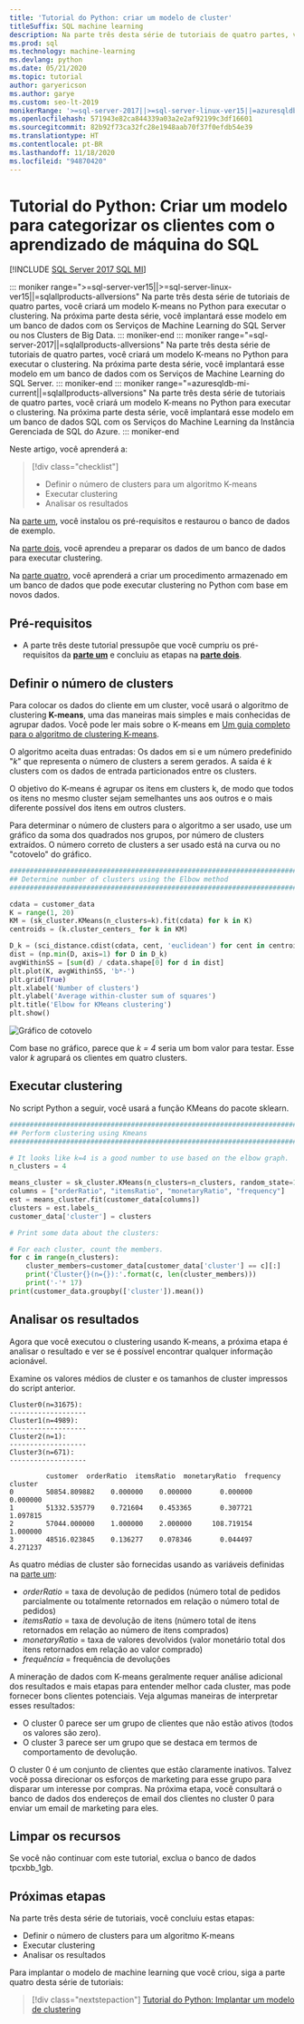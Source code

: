 ```yaml
---
title: 'Tutorial do Python: criar um modelo de cluster'
titleSuffix: SQL machine learning
description: Na parte três desta série de tutoriais de quatro partes, você criará um modelo K-means para executar clustering no Python com o aprendizado de máquina do SQL.
ms.prod: sql
ms.technology: machine-learning
ms.devlang: python
ms.date: 05/21/2020
ms.topic: tutorial
author: garyericson
ms.author: garye
ms.custom: seo-lt-2019
monikerRange: '>=sql-server-2017||>=sql-server-linux-ver15||=azuresqldb-mi-current||=sqlallproducts-allversions'
ms.openlocfilehash: 571943e82ca844339a03a2e2af92199c3df16601
ms.sourcegitcommit: 82b92f73ca32fc28e1948aab70f37f0efdb54e39
ms.translationtype: HT
ms.contentlocale: pt-BR
ms.lasthandoff: 11/18/2020
ms.locfileid: "94870420"
---
```

# <a name="python-tutorial-build-a-model-to-categorize-customers-with-sql-machine-learning"></a>Tutorial do Python: Criar um modelo para categorizar os clientes com o aprendizado de máquina do SQL
[!INCLUDE [SQL Server 2017 SQL MI](../../includes/applies-to-version/sqlserver2017-asdbmi.md)]

::: moniker range=">=sql-server-ver15||>=sql-server-linux-ver15||=sqlallproducts-allversions"
Na parte três desta série de tutoriais de quatro partes, você criará um modelo K-means no Python para executar o clustering. Na próxima parte desta série, você implantará esse modelo em um banco de dados com os Serviços de Machine Learning do SQL Server ou nos Clusters de Big Data.
::: moniker-end
::: moniker range="=sql-server-2017||=sqlallproducts-allversions"
Na parte três desta série de tutoriais de quatro partes, você criará um modelo K-means no Python para executar o clustering. Na próxima parte desta série, você implantará esse modelo em um banco de dados com os Serviços de Machine Learning do SQL Server.
::: moniker-end
::: moniker range="=azuresqldb-mi-current||=sqlallproducts-allversions"
Na parte três desta série de tutoriais de quatro partes, você criará um modelo K-means no Python para executar o clustering. Na próxima parte desta série, você implantará esse modelo em um banco de dados SQL com os Serviços do Machine Learning da Instância Gerenciada de SQL do Azure.
::: moniker-end

Neste artigo, você aprenderá a:

> [!div class="checklist"]
> * Definir o número de clusters para um algoritmo K-means
> * Executar clustering
> * Analisar os resultados

Na [parte um](python-clustering-model.md), você instalou os pré-requisitos e restaurou o banco de dados de exemplo.

Na [parte dois](python-clustering-model-prepare-data.md), você aprendeu a preparar os dados de um banco de dados para executar clustering.

Na [parte quatro](python-clustering-model-deploy.md), você aprenderá a criar um procedimento armazenado em um banco de dados que pode executar clustering no Python com base em novos dados.

## <a name="prerequisites"></a>Pré-requisitos

* A parte três deste tutorial pressupõe que você cumpriu os pré-requisitos da [**parte um**](python-clustering-model.md) e concluiu as etapas na [**parte dois**](python-clustering-model-prepare-data.md).

## <a name="define-the-number-of-clusters"></a>Definir o número de clusters

Para colocar os dados do cliente em um cluster, você usará o algoritmo de clustering **K-means**, uma das maneiras mais simples e mais conhecidas de agrupar dados.
Você pode ler mais sobre o K-means em [Um guia completo para o algoritmo de clustering K-means](https://www.kdnuggets.com/2019/05/guide-k-means-clustering-algorithm.html).

O algoritmo aceita duas entradas: Os dados em si e um número predefinido "*k*" que representa o número de clusters a serem gerados.
A saída é *k* clusters com os dados de entrada particionados entre os clusters.

O objetivo do K-means é agrupar os itens em clusters k, de modo que todos os itens no mesmo cluster sejam semelhantes uns aos outros e o mais diferente possível dos itens em outros clusters.

Para determinar o número de clusters para o algoritmo a ser usado, use um gráfico da soma dos quadrados nos grupos, por número de clusters extraídos. O número correto de clusters a ser usado está na curva ou no "cotovelo" do gráfico.

```python
################################################################################################
## Determine number of clusters using the Elbow method
################################################################################################

cdata = customer_data
K = range(1, 20)
KM = (sk_cluster.KMeans(n_clusters=k).fit(cdata) for k in K)
centroids = (k.cluster_centers_ for k in KM)

D_k = (sci_distance.cdist(cdata, cent, 'euclidean') for cent in centroids)
dist = (np.min(D, axis=1) for D in D_k)
avgWithinSS = [sum(d) / cdata.shape[0] for d in dist]
plt.plot(K, avgWithinSS, 'b*-')
plt.grid(True)
plt.xlabel('Number of clusters')
plt.ylabel('Average within-cluster sum of squares')
plt.title('Elbow for KMeans clustering')
plt.show()
```

![Gráfico de cotovelo](./media/python-tutorial-elbow-graph.png)

Com base no gráfico, parece que *k = 4* seria um bom valor para testar. Esse valor *k* agrupará os clientes em quatro clusters.

## <a name="perform-clustering"></a>Executar clustering

No script Python a seguir, você usará a função KMeans do pacote sklearn.

```python
################################################################################################
## Perform clustering using Kmeans
################################################################################################

# It looks like k=4 is a good number to use based on the elbow graph.
n_clusters = 4

means_cluster = sk_cluster.KMeans(n_clusters=n_clusters, random_state=111)
columns = ["orderRatio", "itemsRatio", "monetaryRatio", "frequency"]
est = means_cluster.fit(customer_data[columns])
clusters = est.labels_
customer_data['cluster'] = clusters

# Print some data about the clusters:

# For each cluster, count the members.
for c in range(n_clusters):
    cluster_members=customer_data[customer_data['cluster'] == c][:]
    print('Cluster{}(n={}):'.format(c, len(cluster_members)))
    print('-'* 17)
print(customer_data.groupby(['cluster']).mean())
```

## <a name="analyze-the-results"></a>Analisar os resultados

Agora que você executou o clustering usando K-means, a próxima etapa é analisar o resultado e ver se é possível encontrar qualquer informação acionável.

Examine os valores médios de cluster e os tamanhos de cluster impressos do script anterior.

```results
Cluster0(n=31675):
-------------------
Cluster1(n=4989):
-------------------
Cluster2(n=1):
-------------------
Cluster3(n=671):
-------------------

         customer  orderRatio  itemsRatio  monetaryRatio  frequency
cluster
0        50854.809882    0.000000    0.000000       0.000000   0.000000
1        51332.535779    0.721604    0.453365       0.307721   1.097815
2        57044.000000    1.000000    2.000000     108.719154   1.000000
3        48516.023845    0.136277    0.078346       0.044497   4.271237
```

As quatro médias de cluster são fornecidas usando as variáveis definidas na [parte um](python-clustering-model-prepare-data.md#separate-customers):

* *orderRatio* = taxa de devolução de pedidos (número total de pedidos parcialmente ou totalmente retornados em relação o número total de pedidos)
* *itemsRatio* = taxa de devolução de itens (número total de itens retornados em relação ao número de itens comprados)
* *monetaryRatio* = taxa de valores devolvidos (valor monetário total dos itens retornados em relação ao valor comprado)
* *frequência* = frequência de devoluções

A mineração de dados com K-means geralmente requer análise adicional dos resultados e mais etapas para entender melhor cada cluster, mas pode fornecer bons clientes potenciais.
Veja algumas maneiras de interpretar esses resultados:

* O cluster 0 parece ser um grupo de clientes que não estão ativos (todos os valores são zero).
* O cluster 3 parece ser um grupo que se destaca em termos de comportamento de devolução.

O cluster 0 é um conjunto de clientes que estão claramente inativos. Talvez você possa direcionar os esforços de marketing para esse grupo para disparar um interesse por compras. Na próxima etapa, você consultará o banco de dados dos endereços de email dos clientes no cluster 0 para enviar um email de marketing para eles.

## <a name="clean-up-resources"></a>Limpar os recursos

Se você não continuar com este tutorial, exclua o banco de dados tpcxbb_1gb.

## <a name="next-steps"></a>Próximas etapas

Na parte três desta série de tutoriais, você concluiu estas etapas:

* Definir o número de clusters para um algoritmo K-means
* Executar clustering
* Analisar os resultados

Para implantar o modelo de machine learning que você criou, siga a parte quatro desta série de tutoriais:

> [!div class="nextstepaction"]
> [Tutorial do Python: Implantar um modelo de clustering](python-clustering-model-deploy.md)